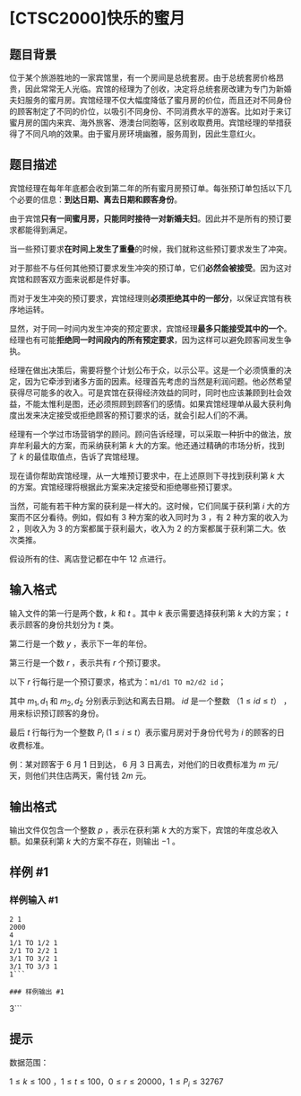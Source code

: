# [CTSC2000]快乐的蜜月

## 题目背景

位于某个旅游胜地的一家宾馆里，有一个房间是总统套房。由于总统套房价格昂贵，因此常常无人光临。宾馆的经理为了创收，决定将总统套房改建为专门为新婚夫妇服务的蜜月房。宾馆经理不仅大幅度降低了蜜月房的价位，而且还对不同身份的顾客制定了不同的价位，以吸引不同身份、不同消费水平的游客。比如对于来订蜜月房的国内来宾、海外旅客、港澳台同胞等，区别收取费用。宾馆经理的举措获得了不同凡响的效果。由于蜜月房环境幽雅，服务周到，因此生意红火。

## 题目描述

宾馆经理在每年年底都会收到第二年的所有蜜月房预订单。每张预订单包括以下几个必要的信息：**到达日期、离去日期和顾客身份**。

由于宾馆**只有一间蜜月房，只能同时接待一对新婚夫妇**。因此并不是所有的预订要求都能得到满足。

当一些预订要求**在时间上发生了重叠**的时候，我们就称这些预订要求发生了冲突。

对于那些不与任何其他预订要求发生冲突的预订单，它们**必然会被接受**。因为这对宾馆和顾客双方面来说都是件好事。

而对于发生冲突的预订要求，宾馆经理则**必须拒绝其中的一部分**，以保证宾馆有秩序地运转。

显然，对于同一时间内发生冲突的预定要求，宾馆经理**最多只能接受其中的一个**。经理也有可能**拒绝同一时间段内的所有预定要求**，因为这样可以避免顾客间发生争执。

经理在做出决策后，需要将整个计划公布于众，以示公平。这是一个必须慎重的决定，因为它牵涉到诸多方面的因素。经理首先考虑的当然是利润问题。他必然希望获得尽可能多的收入。可是宾馆在获得经济效益的同时，同时也应该兼顾到社会效益，不能太惟利是图，还必须照顾到顾客们的感情。如果宾馆经理单从最大获利角度出发来决定接受或拒绝顾客的预订要求的话，就会引起人们的不满。

经理有一个学过市场营销学的顾问。顾问告诉经理，可以采取一种折中的做法，放弃牟利最大的方案，而采纳获利第 $k$ 大的方案。他还通过精确的市场分析，找到了 $k$ 的最佳取值点，告诉了宾馆经理。


现在请你帮助宾馆经理，从一大堆预订要求中，在上述原则下寻找到获利第 $k$ 大的方案。宾馆经理将根据此方案来决定接受和拒绝哪些预订要求。


当然，可能有若干种方案的获利是一样大的。这时候，它们同属于获利第 $i$ 大的方案而不区分看待。例如，假如有 $3$ 种方案的收入同时为 $3$ ，有 $2$ 种方案的收入为 $2$ ，则收入为 $3$ 的方案都属于获利最大，收入为 $2$ 的方案都属于获利第二大。依次类推。

假设所有的住、离店登记都在中午 $12$ 点进行。

## 输入格式

输入文件的第一行是两个数，$k$ 和 $t$ 。其中 $k$ 表示需要选择获利第 $k$ 大的方案； $t$ 表示顾客的身份共划分为 $t$ 类。

第二行是一个数 $y$ ，表示下一年的年份。

第三行是一个数 $r$ ，表示共有 $r$ 个预订要求。

以下 $r$ 行每行是一个预订要求，格式为：`m1/d1 TO m2/d2 id`；

其中 $m_1,d_1$ 和 $m_2,d_2$ 分别表示到达和离去日期。 $id$ 是一个整数 （$1 \leq id \leq t$） ，用来标识预订顾客的身份。

最后 $t$ 行每行为一个整数 $P_{i}$ ($1 \leq i \leq t$）表示蜜月房对于身份代号为 $i$ 的顾客的日收费标准。

例：某对顾客于 $6$ 月 $1$ 日到达， $6$ 月 $3$ 日离去，对他们的日收费标准为 $m$ 元/天，则他们共住店两天，需付钱 $2m$ 元。

## 输出格式

输出文件仅包含一个整数 $p$ ，表示在获利第 $k$ 大的方案下，宾馆的年度总收入额。如果获利第 $k$ 大的方案不存在，则输出 $-1$ 。

## 样例 #1

### 样例输入 #1
```
2 1
2000
4
1/1 TO 1/2 1
2/1 TO 2/2 1
3/1 TO 3/2 1
3/1 TO 3/3 1
1```

### 样例输出 #1

```
3```

## 提示

数据范围：

$1 \leq k \leq 100$ ，$1 \leq t \leq 100$，$0 \leq r \leq 20000$，$1 \leq P_{i} \leq 32767$

